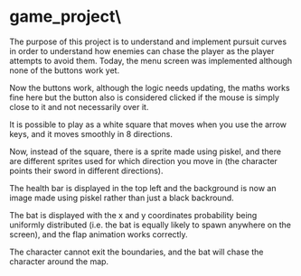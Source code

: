 # game_project\
The purpose of this project is to understand and implement pursuit curves in order to understand how enemies can chase
the player as the player attempts to avoid them. Today, the menu screen was implemented although none of the buttons work yet.

Now the buttons work, although the logic needs updating, the maths works fine here but the button also is considered clicked if the mouse is simply close to it and not necessarily over it.

It is possible to play as a white square that moves when you use the arrow keys, and it moves smoothly in 8 directions.

Now, instead of the square, there is a sprite made using piskel, and there are different sprites used for which direction you move in (the character points their sword in different directions).

The health bar is displayed in the top left and the background is now an image made using piskel rather than just a black backround. 

The bat is displayed with the x and y coordinates probability being uniformly distributed (i.e. the bat is equally likely to spawn anywhere on the screen), and the flap animation works correctly.

The character cannot exit the boundaries, and the bat will chase the character around the map.

